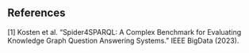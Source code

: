 ## References 
<a name="myfootnote1">[1]</a> Kosten et al. “Spider4SPARQL: A Complex Benchmark for Evaluating Knowledge Graph Question Answering Systems.” IEEE BigData (2023).
